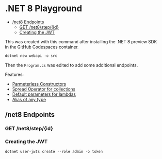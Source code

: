 # .NET 8 Playground <!-- omit in toc -->

- [/net8 Endpoints](#net8-endpoints)
  - [GET /net8/step/{id}](#get-net8stepid)
  - [Creating the JWT](#creating-the-jwt)

This was created with this command after installing the .NET 8 preview SDK in the GitHub Codespaces container.

```powershell
dotnet new webapi -o src
```

Then the `Program.cs` was edited to add some additional endpoints.

Features:

- [Parmeterless Constructors](https://learn.microsoft.com/en-us/dotnet/csharp/programming-guide/classes-and-structs/instance-constructors#primary-constructors)
- [Spread Operator for collections](https://learn.microsoft.com/en-us/dotnet/csharp/whats-new/csharp-12#collection-expressions)
- [Default parameters for lambdas](https://learn.microsoft.com/en-us/dotnet/csharp/language-reference/operators/lambda-expressions#input-parameters-of-a-lambda-expression)
- [Alias of any type](https://learn.microsoft.com/en-us/dotnet/csharp/language-reference/proposals/csharp-12.0/using-alias-types)


## /net8 Endpoints


### GET /net8/step/{id}


### Creating the JWT

```powershell
dotnet user-jwts create --role admin -o token
```

